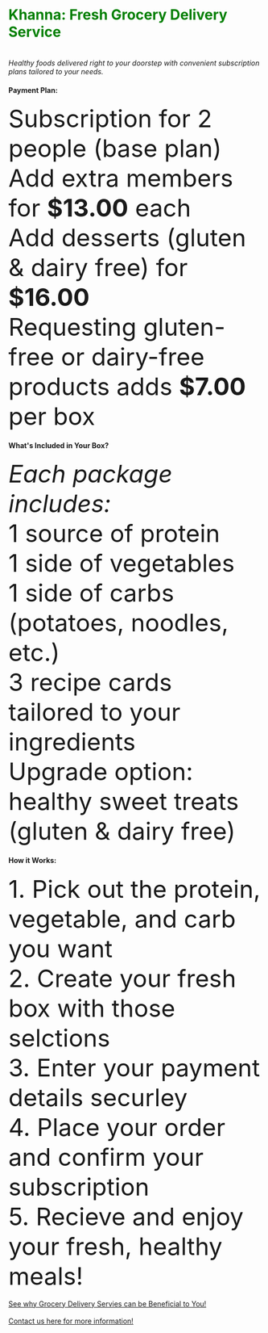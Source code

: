 <html>
<body>

<h1 style="color:Green;">Khanna: Fresh Grocery Delivery Service</h1>
<br>
<i>Healthy foods delivered right to your doorstep with convenient subscription plans tailored to your
needs.</i>
<br> 
<h4><b>Payment Plan:</b></h4>
<font size = "12">Subscription for 2 people (base plan)</font>
<font size = "12">Add extra members for <b>$13.00</b> each</font>
<br>
<font size = "12">Add desserts (gluten & dairy free) for <b>$16.00</b></font>
<br>
<font size = "12">Requesting gluten-free or dairy-free products adds <b>$7.00</b> per box </font>
<br>
<h4><b>What's Included in Your Box?</b></h4>
<i><font size = "12">Each package includes:</font></i>
<br>
<font size = "12">1 source of protein</font>
<br>
<font size = "12">1 side of vegetables</font>
<br>
<font size = "12">1 side of carbs (potatoes, noodles, etc.)</font>
<br>
<font size = "12">3 recipe cards tailored to your ingredients</font>
<br>
<font size = "12">Upgrade option: healthy sweet treats (gluten & dairy free)</font>
<br>
<h4><b>How it Works:</b></h4>
<font size = "12">1. Pick out the protein, vegetable, and carb you want </font>
<br>
<font size = "12">2. Create your fresh box with those selctions</font>
<br>
<font size = "12">3. Enter your payment details securley</font>
<br>
<font size = "12">4. Place your order and confirm your subscription</font>
<br>
<font size = "12">5. Recieve and enjoy your fresh, healthy meals!</font>
<br>
<br>
<a href="https://nourishmeals.com/blogs/news/6-ways-a-pre-made-meal-delivery-service-can-benefit-you?srsltid=AfmBOoom2ktPjnWmLvUXkPJYuNKs-JjQ33kjiIl14jFoZdqvBprEyaXN" target="_blank">See why Grocery Delivery Servies can be Beneficial to You!</a> 
<br>
<br>
<a href = "mailto:oliviafeehan1804@gmail.com">Contact us here for more information!</a>

</body>
</html>
